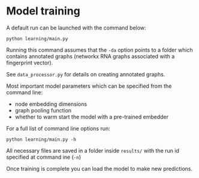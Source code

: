 # Model training

A default run can be launched with the command below:
```
python learning/main.py
```


Running this command assumes that the `-da` option points to a folder which contains annotated graphs (networkx RNA graphs associated with a fingerprint vector).

See `data_processor.py` for details on creating annotated graphs.

Most important model parameters which can be specified from the command line:

* node embedding dimensions
* graph pooling function
* whether to warm start the model with a pre-trained embedder

For a full list of command line options run:

```
python learning/main.py -h
```

All necessary files are saved in a folder inside `results/` with the run id specified at command ine (`-n`)

Once training is complete you can load the model to make new predictions.
